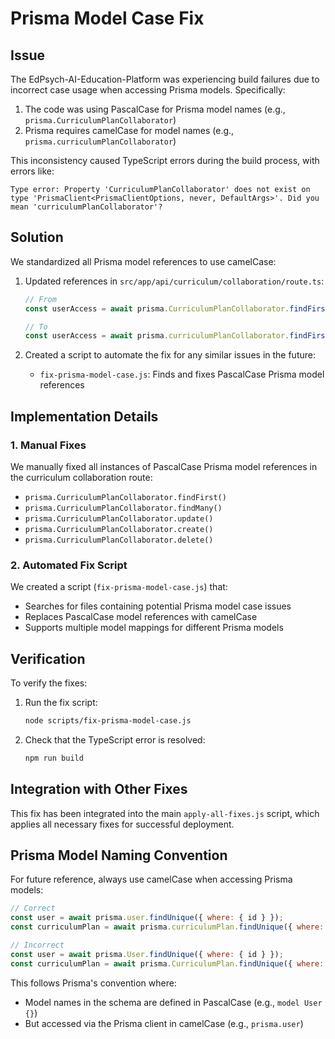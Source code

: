 # Prisma Model Case Fix

## Issue

The EdPsych-AI-Education-Platform was experiencing build failures due to incorrect case usage when accessing Prisma models. Specifically:

1. The code was using PascalCase for Prisma model names (e.g., `prisma.CurriculumPlanCollaborator`)
2. Prisma requires camelCase for model names (e.g., `prisma.curriculumPlanCollaborator`)

This inconsistency caused TypeScript errors during the build process, with errors like:

```
Type error: Property 'CurriculumPlanCollaborator' does not exist on type 'PrismaClient<PrismaClientOptions, never, DefaultArgs>'. Did you mean 'curriculumPlanCollaborator'?
```

## Solution

We standardized all Prisma model references to use camelCase:

1. Updated references in `src/app/api/curriculum/collaboration/route.ts`:
   ```javascript
   // From
   const userAccess = await prisma.CurriculumPlanCollaborator.findFirst({
   
   // To
   const userAccess = await prisma.curriculumPlanCollaborator.findFirst({
   ```

2. Created a script to automate the fix for any similar issues in the future:
   - `fix-prisma-model-case.js`: Finds and fixes PascalCase Prisma model references

## Implementation Details

### 1. Manual Fixes

We manually fixed all instances of PascalCase Prisma model references in the curriculum collaboration route:

- `prisma.CurriculumPlanCollaborator.findFirst()`
- `prisma.CurriculumPlanCollaborator.findMany()`
- `prisma.CurriculumPlanCollaborator.update()`
- `prisma.CurriculumPlanCollaborator.create()`
- `prisma.CurriculumPlanCollaborator.delete()`

### 2. Automated Fix Script

We created a script (`fix-prisma-model-case.js`) that:
- Searches for files containing potential Prisma model case issues
- Replaces PascalCase model references with camelCase
- Supports multiple model mappings for different Prisma models

## Verification

To verify the fixes:

1. Run the fix script:
   ```bash
   node scripts/fix-prisma-model-case.js
   ```

2. Check that the TypeScript error is resolved:
   ```bash
   npm run build
   ```

## Integration with Other Fixes

This fix has been integrated into the main `apply-all-fixes.js` script, which applies all necessary fixes for successful deployment.

## Prisma Model Naming Convention

For future reference, always use camelCase when accessing Prisma models:

```javascript
// Correct
const user = await prisma.user.findUnique({ where: { id } });
const curriculumPlan = await prisma.curriculumPlan.findUnique({ where: { id } });

// Incorrect
const user = await prisma.User.findUnique({ where: { id } });
const curriculumPlan = await prisma.CurriculumPlan.findUnique({ where: { id } });
```

This follows Prisma's convention where:
- Model names in the schema are defined in PascalCase (e.g., `model User {}`)
- But accessed via the Prisma client in camelCase (e.g., `prisma.user`)